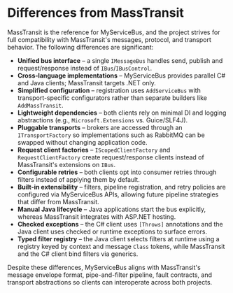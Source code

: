 # Differences from MassTransit

MassTransit is the reference for MyServiceBus, and the project strives for full compatibility with MassTransit's messages, protocol, and transport behavior. The following differences are significant:

- **Unified bus interface** – a single `IMessageBus` handles send, publish and request/response instead of `IBus`/`IBusControl`.
- **Cross-language implementations** – MyServiceBus provides parallel C# and Java clients; MassTransit targets .NET only.
- **Simplified configuration** – registration uses `AddServiceBus` with transport-specific configurators rather than separate builders like `AddMassTransit`.
- **Lightweight dependencies** – both clients rely on minimal DI and logging abstractions (e.g., `Microsoft.Extensions` vs. Guice/SLF4J).
- **Pluggable transports** – brokers are accessed through an `ITransportFactory` so implementations such as RabbitMQ can be swapped without changing application code.
- **Request client factories** – `IScopedClientFactory` and `RequestClientFactory` create request/response clients instead of MassTransit's extensions on `IBus`.
- **Configurable retries** – both clients opt into consumer retries through filters instead of applying them by default.
- **Built-in extensibility** – filters, pipeline registration, and retry policies are configured via MyServiceBus APIs, allowing future pipeline strategies that differ from MassTransit.
- **Manual Java lifecycle** – Java applications start the bus explicitly, whereas MassTransit integrates with ASP.NET hosting.
- **Checked exceptions** – the C# client uses `[Throws]` annotations and the Java client uses checked or runtime exceptions to surface errors.
- **Typed filter registry** – the Java client selects filters at runtime using a registry keyed by context and message `Class` tokens, while MassTransit and the C# client bind filters via generics.

Despite these differences, MyServiceBus aligns with MassTransit's message envelope format, pipe-and-filter pipeline, fault contracts, and transport abstractions so clients can interoperate across both projects.


